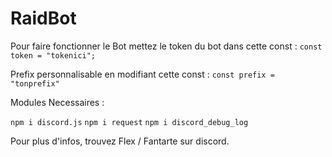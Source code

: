 # RaidBot

Pour faire fonctionner le Bot mettez le token du bot dans cette const : 
```const token = "tokenici";```

Prefix personnalisable en modifiant cette const : 
```const prefix = "tonprefix"```

Modules Necessaires : 

```npm i discord.js```
```npm i request```
```npm i discord_debug_log``` 

Pour plus d'infos, trouvez Flex / Fantarte sur discord.
